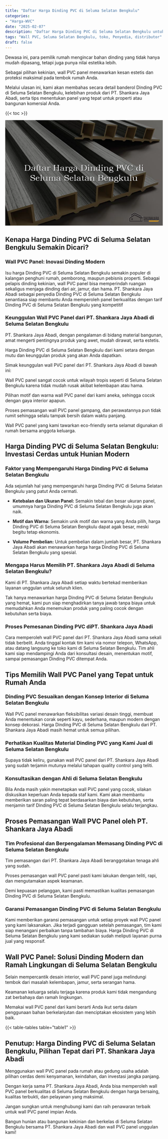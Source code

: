 ```yaml
---
title: "Daftar Harga Dinding PVC di Seluma Selatan Bengkulu"
categories: 
- "Harga-WVC"
date: "2025-02-07"
description: "Daftar Harga Dinding PVC di Seluma Selatan Bengkulu untuk rumah, office, dan toko. Panel unggulan, beragam motif, variasi warna modern, dengan layanan pemasangan oleh teknisi ahli dan kepastian resmi!|Jasa penjualan Dinding PVC di Seluma Selatan Bengkulu bagi kebutuhan hunian, office, atau gerai, beserta panel terbaik dan penempatan oleh tenaga ahli profesional serta garansi resmi.|Solusi Dinding PVC di Seluma Selatan Bengkulu yang andal untuk tempat tinggal, kantor, dan ritel, bersama produk berkualitas dan pemasangan dikerjakan oleh teknisi ahli dan jaminan resmi.|Penyediaan Dinding PVC di Seluma Selatan Bengkulu bagi hunian, perkantoran, serta gerai, dengan material unggulan dan penempatan oleh teknisi ahli, disertai dengan garansi resmi.}"
tags: "Wall PVC, Seluma Selatan Bengkulu, toko, Penyedia, distributor"
draft: false
---
```


Dewasa ini, para pemilik rumah mengincar bahan dinding yang tidak hanya mudah dipasang, tetapi juga punya nilai estetika lebih.

Sebagai pilihan kekinian, wall PVC panel menawarkan kesan estetis dan proteksi maksimal pada tembok rumah Anda.

Melalui ulasan ini, kami akan membahas secara detail banderol Dinding PVC di Seluma Selatan Bengkulu, kelebihan produk dari PT. Shankara Jaya Abadi, serta tips menentukan panel yang tepat untuk properti atau bangunan komersial Anda.

{{< toc >}}

![Daftar Harga Dinding PVC di Seluma Selatan Bengkulu](/images/Harga-WVC/Daftar-Harga-Dinding-PVC-di-Seluma-Selatan-Bengkulu.png)


## Kenapa Harga Dinding PVC di Seluma Selatan Bengkulu Semakin Dicari?

### Wall PVC Panel: Inovasi Dinding Modern

Isu harga Dinding PVC di Seluma Selatan Bengkulu semakin populer di kalangan penghuni rumah, pemborong, maupun pebisnis properti. Sebagai pelapis dinding kekinian, wall PVC panel bisa memperindah ruangan sekaligus menjaga dinding dari air, jamur, dan hama. PT. Shankara Jaya Abadi sebagai penyedia Dinding PVC di Seluma Selatan Bengkulu senantiasa siap membantu Anda memperoleh panel berkualitas dengan tarif Dinding PVC di Seluma Selatan Bengkulu yang kompetitif

### Keunggulan Wall PVC Panel dari PT. Shankara Jaya Abadi di Seluma Selatan Bengkulu

PT. Shankara Jaya Abadi, dengan pengalaman di bidang material bangunan, amat mengerti pentingnya produk yang awet, mudah dirawat, serta estetis.

Harga Dinding PVC di Seluma Selatan Bengkulu dari kami setara dengan mutu dan keunggulan produk yang akan Anda dapatkan.

Simak keunggulan wall PVC panel dari PT. Shankara Jaya Abadi di bawah ini:

Wall PVC panel sangat cocok untuk wilayah tropis seperti di Seluma Selatan Bengkulu karena tidak mudah rusak akibat kelembapan atau hama.

Pilihan motif dan warna wall PVC panel dari kami aneka, sehingga cocok dengan gaya interior apapun.

Proses pemasangan wall PVC panel gampang, dan perawatannya pun tidak rumit sehingga selalu tampak bersih dalam waktu panjang.

Wall PVC panel yang kami tawarkan eco-friendly serta selamat digunakan di rumah bersama anggota keluarga.

## Harga Dinding PVC di Seluma Selatan Bengkulu: Investasi Cerdas untuk Hunian Modern

### Faktor yang Mempengaruhi Harga Dinding PVC di Seluma Selatan Bengkulu

Ada sejumlah hal yang mempengaruhi harga Dinding PVC di Seluma Selatan Bengkulu yang patut Anda cermati.

- **Ketebalan dan Ukuran Panel:** Semakin tebal dan besar ukuran panel, umumnya harga Dinding PVC di Seluma Selatan Bengkulu juga akan naik.

- **Motif dan Warna:** Semakin unik motif dan warna yang Anda pilih, harga Dinding PVC di Seluma Selatan Bengkulu dapat agak besar, meski begitu tetap ekonomis.

- **Volume Pembelian:** Untuk pembelian dalam jumlah besar, PT. Shankara Jaya Abadi akan menawarkan harga harga Dinding PVC di Seluma Selatan Bengkulu yang spesial.

### Mengapa Harus Memilih PT. Shankara Jaya Abadi di Seluma Selatan Bengkulu?

Kami di PT. Shankara Jaya Abadi setiap waktu bertekad memberikan layanan unggulan untuk seluruh klien.

Tak hanya menawarkan harga Dinding PVC di Seluma Selatan Bengkulu yang hemat, kami pun siap menghadirkan tanya jawab tanpa biaya untuk memudahkan Anda menemukan produk yang paling cocok dengan kebutuhan serta biaya.

### Proses Pemesanan Dinding PVC diPT. Shankara Jaya Abadi

Cara memperoleh wall PVC panel dari PT. Shankara Jaya Abadi sama sekali tidak berbelit. Anda tinggal kontak tim kami via nomor telepon, WhatsApp, atau datang langsung ke toko kami di Seluma Selatan Bengkulu. Tim ahli kami siap mendampingi Anda dari konsultasi desain, menentukan motif, sampai pemasangan Dinding PVC ditempat Anda.

## Tips Memilih Wall PVC Panel yang Tepat untuk Rumah Anda

### Dinding PVC Sesuaikan dengan Konsep Interior di Seluma Selatan Bengkulu

Wall PVC panel menawarkan fleksibilitas variasi desain tinggi, membuat Anda menentukan corak seperti kayu, sederhana, maupun modern dengan konsep dekorasi. Harga Dinding PVC di Seluma Selatan Bengkulu dari PT. Shankara Jaya Abadi masih hemat untuk semua pilihan.

### Perhatikan Kualitas Material Dinding PVC yang Kami Jual di Seluma Selatan Bengkulu

Supaya tidak keliru, gunakan wall PVC panel dari PT. Shankara Jaya Abadi yang sudah terjamin mutunya melalui tahapan quality control yang teliti.

### Konsultasikan dengan Ahli di Seluma Selatan Bengkulu

Bila Anda masih yakin menetapkan wall PVC panel yang cocok, silakan diskusikan keperluan Anda kepada staf kami. Kami akan membantu memberikan saran paling tepat berdasarkan biaya dan kebutuhan, serta menjamin tarif Dinding PVC di Seluma Selatan Bengkulu selalu terjangkau.

## Proses Pemasangan Wall PVC Panel oleh PT. Shankara Jaya Abadi

### Tim Profesional dan Berpengalaman Memasang Dinding PVC di Seluma Selatan Bengkulu

Tim pemasangan dari PT. Shankara Jaya Abadi beranggotakan tenaga ahli yang sudah.

Proses pemasangan wall PVC panel pasti kami lakukan dengan teliti, rapi, dan mengutamakan aspek keamanan.

Demi kepuasan pelanggan, kami pasti memastikan kualitas pemasangan Dinding PVC di Seluma Selatan Bengkulu.

### Garansi Pemasangan Dinding PVC di Seluma Selatan Bengkulu

Kami memberikan garansi pemasangan untuk setiap proyek wall PVC panel yang kami laksanakan. Jika terjadi gangguan setelah pemasangan, tim kami siap menangani perbaikan tanpa tambahan biaya. Harga Dinding PVC di Seluma Selatan Bengkulu yang kami sediakan sudah meliputi layanan purna jual yang responsif.

## Wall PVC Panel: Solusi Dinding Modern dan Ramah Lingkungan di Seluma Selatan Bengkulu

Selain mempercantik desain interior, wall PVC panel juga melindungi tembok dari masalah kelembapan, jamur, serta serangan hama.

Keamanan keluarga selalu terjaga karena produk kami tidak mengandung zat berbahaya dan ramah lingkungan.

Memakai wall PVC panel dari kami berarti Anda ikut serta dalam penggunaan bahan berkelanjutan dan menciptakan ekosistem yang lebih baik.

{{< table-tables table="table1" >}}

## Penutup: Harga Dinding PVC di Seluma Selatan Bengkulu, Pilihan Tepat dari PT. Shankara Jaya Abadi

Menggunakan wall PVC panel pada rumah atau gedung usaha adalah pilihan cerdas demi kenyamanan, keindahan, dan investasi jangka panjang.

Dengan kerja sama PT. Shankara Jaya Abadi, Anda bisa memperoleh wall PVC panel berkualitas di Seluma Selatan Bengkulu dengan harga bersaing, kualitas terbukti, dan pelayanan yang maksimal.

Jangan sungkan untuk menghubungi kami dan raih penawaran terbaik untuk wall PVC panel impian Anda.

Bangun hunian atau bangunan kekinian dan berkelas di Seluma Selatan Bengkulu bersama PT. Shankara Jaya Abadi dan wall PVC panel unggulan kami!